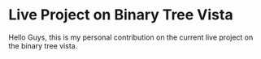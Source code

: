 # Live Project on Binary Tree Vista

Hello Guys, this is my personal contribution on the current live project on the binary tree vista.
